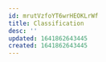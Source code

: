```yaml
---
id: mrutVzfoYT6wrHEOKLrWf
title: Classification
desc: ''
updated: 1641862643445
created: 1641862643445
---
```


